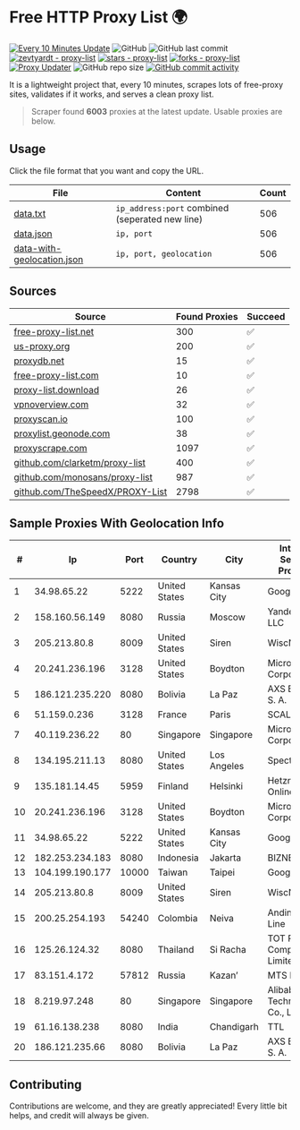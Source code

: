 
# Free HTTP Proxy List 🌍

[![Every 10 Minutes Update](https://github.com/mertguvencli/http-proxy-list/actions/workflows/main.yml/badge.svg?branch=main)](https://github.com/mertguvencli/http-proxy-list/actions/workflows/main.yml)
![GitHub](https://img.shields.io/github/license/mertguvencli/http-proxy-list)
![GitHub last commit](https://img.shields.io/github/last-commit/mertguvencli/http-proxy-list)
[![zevtyardt - proxy-list](https://img.shields.io/static/v1?label=zevtyardt&message=proxy-list&color=blue&logo=github)](https://github.com/zevtyardt/proxy-list "Go to GitHub repo")
[![stars - proxy-list](https://img.shields.io/github/stars/zevtyardt/proxy-list?style=social)](https://github.com/zevtyardt/proxy-list)
[![forks - proxy-list](https://img.shields.io/github/forks/zevtyardt/proxy-list?style=social)](https://github.com/zevtyardt/proxy-list)
[![Proxy Updater](https://github.com/zevtyardt/proxy-list/workflows/Proxy%20Updater/badge.svg)](https://github.com/zevtyardt/proxy-list/actions?query=workflow:"Proxy+Updater")
![GitHub repo size](https://img.shields.io/github/repo-size/zevtyardt/proxy-list)
[![GitHub commit activity](https://img.shields.io/github/commit-activity/m/zevtyardt/proxy-list?logo=commits)](https://github.com/zevtyardt/proxy-list/commits/main)

It is a lightweight project that, every 10 minutes, scrapes lots of free-proxy sites, validates if it works, and serves a clean proxy list.

> Scraper found **6003** proxies at the latest update. Usable proxies are below.

## Usage

Click the file format that you want and copy the URL.

|File|Content|Count|
|----|-------|-----|
|[data.txt](https://raw.githubusercontent.com/mertguvencli/http-proxy-list/main/proxy-list/data.txt)|`ip_address:port` combined (seperated new line)|506|
|[data.json](https://raw.githubusercontent.com/mertguvencli/http-proxy-list/main/proxy-list/data.json)|`ip, port`|506|
|[data-with-geolocation.json](https://raw.githubusercontent.com/mertguvencli/http-proxy-list/main/proxy-list/data-with-geolocation.json)|`ip, port, geolocation`|506|

## Sources

|Source|Found Proxies|Succeed|
|------|-------------|-------|
|[free-proxy-list.net](https://free-proxy-list.net)|300|✅|
|[us-proxy.org](https://www.us-proxy.org)|200|✅|
|[proxydb.net](http://proxydb.net)|15|✅|
|[free-proxy-list.com](https://free-proxy-list.com/?page=&port=&type%5B%5D=http&type%5B%5D=https&up_time=0&search=Search)|10|✅|
|[proxy-list.download](https://www.proxy-list.download/HTTP)|26|✅|
|[vpnoverview.com](https://vpnoverview.com/privacy/anonymous-browsing/free-proxy-servers)|32|✅|
|[proxyscan.io](https://www.proxyscan.io)|100|✅|
|[proxylist.geonode.com](https://proxylist.geonode.com/api/proxy-list?limit=300&page=1&sort_by=lastChecked&sort_type=desc&protocols=http,https)|38|✅|
|[proxyscrape.com](https://api.proxyscrape.com/v2/?request=displayproxies&protocol=http&timeout=10000&country=all&ssl=all&anonymity=all)|1097|✅|
|[github.com/clarketm/proxy-list](https://raw.githubusercontent.com/clarketm/proxy-list/master/proxy-list-raw.txt)|400|✅|
|[github.com/monosans/proxy-list](https://raw.githubusercontent.com/monosans/proxy-list/main/proxies/http.txt)|987|✅|
|[github.com/TheSpeedX/PROXY-List](https://raw.githubusercontent.com/TheSpeedX/PROXY-List/master/http.txt)|2798|✅|


## Sample Proxies With Geolocation Info

|#|Ip|Port|Country|City|Internet Service Provider|
|-|--|----|-------|----|-------------------------|
|1|34.98.65.22|5222|United States|Kansas City|Google LLC|
|2|158.160.56.149|8080|Russia|Moscow|Yandex.Cloud LLC|
|3|205.213.80.8|8009|United States|Siren|WiscNet|
|4|20.241.236.196|3128|United States|Boydton|Microsoft Corporation|
|5|186.121.235.220|8080|Bolivia|La Paz|AXS Bolivia S. A.|
|6|51.159.0.236|3128|France|Paris|SCALEWAY|
|7|40.119.236.22|80|Singapore|Singapore|Microsoft Corporation|
|8|134.195.211.13|8080|United States|Los Angeles|Spectero|
|9|135.181.14.45|5959|Finland|Helsinki|Hetzner Online GmbH|
|10|20.241.236.196|3128|United States|Boydton|Microsoft Corporation|
|11|34.98.65.22|5222|United States|Kansas City|Google LLC|
|12|182.253.234.183|8080|Indonesia|Jakarta|BIZNET|
|13|104.199.190.177|10000|Taiwan|Taipei|Google LLC|
|14|205.213.80.8|8009|United States|Siren|WiscNet|
|15|200.25.254.193|54240|Colombia|Neiva|Andinet ON Line|
|16|125.26.124.32|8080|Thailand|Si Racha|TOT Public Company Limited|
|17|83.151.4.172|57812|Russia|Kazan’|MTS PJSC|
|18|8.219.97.248|80|Singapore|Singapore|Alibaba (US) Technology Co., Ltd.|
|19|61.16.138.238|8080|India|Chandigarh|TTL|
|20|186.121.235.66|8080|Bolivia|La Paz|AXS Bolivia S. A.|



## Contributing

Contributions are welcome, and they are greatly appreciated! Every
little bit helps, and credit will always be given.

